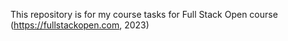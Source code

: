 This repository is for my course tasks for Full Stack Open course (https://fullstackopen.com, 2023)
